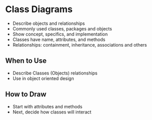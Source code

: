# Class Diagrams

- Describe objects and relationships
-	Commonly used classes, packages and objects
-	Show concept, specifics, and implementation
-	Classes have name, attributes, and methods
-	Relationships: containment, inheritance, associations and others

## When to Use
-	Describe Classes (Objects) relationships
-	Use in object oriented design
## How to Draw
- Start with attributes and methods
-	Next, decide how classes will interact
